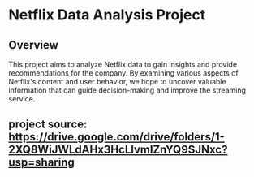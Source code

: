 # Netflix Data Analysis Project

## Overview
This project aims to analyze Netflix data to gain insights and provide recommendations for the company. By examining various aspects of Netflix's content and user behavior, we hope to uncover valuable information that can guide decision-making and improve the streaming service.

## project source: https://drive.google.com/drive/folders/1-2XQ8WiJWLdAHx3HcLlvmlZnYQ9SJNxc?usp=sharing
